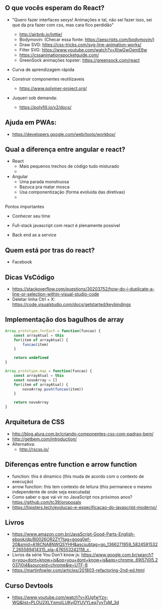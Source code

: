 ## O que vocês esperam do React?
- "Quero fazer interfaces sexys! Animações e tal, não sei fazer isso, sei que da pra fazer com css, mas cara fico perdidão"
    - http://airbnb.io/lottie/
    - Bodymovin: (Checar essa fonte: https://aescripts.com/bodymovin/)
    - Draw SVG: https://css-tricks.com/svg-line-animation-works/
    - Filter SVG: https://www.youtube.com/watch?v=XtwGwOemE6w
    - https://cssanimationspocketguide.com/
    - GreenSock animações topster: https://greensock.com/react
- Curva de aprendizagem rápida
- Construir componentes reutilizaveis
    - https://www.polymer-project.org/

- Juqueri sob demanda:
    - https://polyfill.io/v2/docs/

## Ajuda em PWAs:
- https://developers.google.com/web/tools/workbox/

## Qual a diferença entre angular e react?
- React 
    - Mais pequenos trechos de código tudo misturado
    - 
- Angular
    - Uma parada monstruosa
    - Bazuca pra matar mosca
    - Usa componentização (forma evoluida das diretivas)
    - 

Pontos importantes
- Conhecer seu time

- Full-stack javascript com react é plenamente possível
- Back end as a service



## Quem está por tras do react?
- Facebook


<script src="react.js"></script>



## Dicas VsCódigo
- https://stackoverflow.com/questions/30203752/how-do-i-duplicate-a-line-or-selection-within-visual-studio-code
- Deletar linha Ctrl + X: https://code.visualstudio.com/docs/getstarted/keybindings


## Implementação dos bagulhos de array
```js
Array.prototype.forEach = function(funcao) {
    const arrayAtual = this
    for(item of arrayAtual) {
        funcao(item)
    }

    return undefined
}

Array.prototype.map = function(funcao) {
    const arrayAtual = this
    const novoArray = []
    for(item of arrayAtual) {
        novoArray.push(funcao(item))
    }

    return novoArray
}
```

## Arquitetura de CSS
- http://blog.alura.com.br/criando-componentes-css-com-padrao-bem/
- http://getbem.com/introduction/
- Alternativa:
    - http://rscss.io/

## Diferenças entre function e arrow function
- function: this é dinamico (this muda de acordo com o contexto de execução)
- arrow function: this tem contexto de leitura (this permanece o mesmo independente de onde seja executada)
- Como saber o que vai vir no JavaScript nos próximos anos? https://github.com/tc39/proposals
- https://hipsters.tech/evolucao-e-especificacao-do-javascript-moderno/

## Livros
- https://www.amazon.com.br/JavaScript-Good-Parts-English-ebook/dp/B0026OR2ZY?tag=goog0ef-20&smid=A18CNA8NWQSYHH&ascsubtag=go_1366271959_58245915327_265589414315_pla-476553242118_c_
- Livros da série You Don't know js: https://www.google.com.br/search?q=you+dont+know+js&oq=you+dont+know+js&aqs=chrome..69i57j0l5.2037j0j4&sourceid=chrome&ie=UTF-8
- https://martinfowler.com/articles/201803-refactoring-2nd-ed.html

## Curso Devtools
- https://www.youtube.com/watch?v=XUgfwYzv-WQ&list=PLOU2XLYxmsILUKyjDYUVYLeq7yyTxM_3d